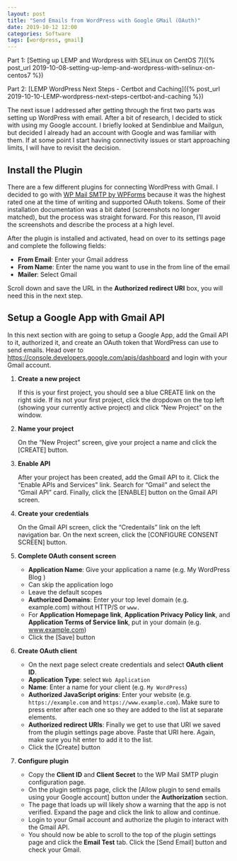 ```yaml
---
layout: post
title: "Send Emails from WordPress with Google GMail (OAuth)"
date: 2019-10-12 12:00
categories: Software
tags: [wordpress, gmail]
---
```


Part 1: [Setting up LEMP and Wordpress with SELinux on CentOS 7]({% post_url 2019-10-08-setting-up-lemp-and-wordpress-with-selinux-on-centos7 %})

Part 2: [LEMP WordPress Next Steps - Certbot and Caching]({% post_url 2019-10-10-LEMP-wordpress-next-steps-certbot-and-caching %})

The next issue I addressed after getting through the first two parts was setting up WordPress with email. After a bit of research, I decided to stick with using my Google account. I briefly looked at Sendinblue and Mailgun, but decided I already had an account with Google and was familiar with them. If at some point I start having connectivity issues or start approaching limits, I will have to revisit the decision.

## Install the Plugin

There are a few different plugins for connecting WordPress with Gmail. I decided to go with [WP Mail SMTP by WPForms](https://wordpress.org/plugins/wp-mail-smtp/) because it was the highest rated one at the time of writing and supported OAuth tokens. Some of their installation documentation was a bit dated (screenshots no longer matched), but the process was straight forward. For this reason, I’ll avoid the screenshots and describe the process at a high level.

After the plugin is installed and activated, head on over to its settings page and complete the following fields:

* **From Email**: Enter your Gmail address
* **From Name**: Enter the name you want to use in the from line of the email
* **Mailer**: Select Gmail

Scroll down and save the URL in the **Authorized redirect URI** box, you will need this in the next step.


## Setup a Google App with Gmail API

In this next section with are going to setup a Google App, add the Gmail API to it, authorized it, and create an OAuth token that WordPress can use to send emails. Head over to <https://console.developers.google.com/apis/dashboard> and login with your Gmail account.

1. **Create a new project**

    If this is your first project, you should see a blue CREATE link on the right side. If its not your first project, click the dropdown on the top left (showing your currently active project) and click “New Project” on the window.

1. **Name your project**

    On the “New Project” screen, give your project a name and click the [CREATE] button.

1. **Enable API**

    After your project has been created, add the Gmail API to it. Click the “Enable APIs and Services” link. Search for “Gmail” and select the “Gmail API” card. Finally, click the [ENABLE] button on the Gmail API screen.

1. **Create your credentials**

    On the Gmail API screen, click the “Credentails” link on the left navigation bar. On the next screen, click the [CONFIGURE CONSENT SCREEN] button.

1. **Complete OAuth consent screen**

    * **Application Name**: Give your application a name (e.g. My WordPress Blog )
    * Can skip the application logo
    * Leave the default scopes
    * **Authorized Domains**: Enter your top level domain (e.g. example.com) without HTTP/S or `www.`
    * For **Application Homepage link**, **Application Privacy Policy link**, and **Application Terms of Service link**, put in your domain (e.g. www.example.com)
    * Click the [Save] button

1. **Create OAuth client**

    * On the next page select create credentials and select **OAuth client ID**.
    * **Application Type**: select `Web Application`
    * **Name**: Enter a name for your client (e.g. `My WordPress`)
    * **Authorized JavaScript origins**: Enter your website (e.g. `https://example.com` and `https://www.example.com`). Make sure to press enter after each one so they are added to the list at separate elements.
    * **Authorized redirect URIs**: Finally we get to use that URI we saved from the plugin settings page above. Paste that URI here. Again, make sure you hit enter to add it to the list.
    * Click the [Create] button

1. **Configure plugin**
    * Copy the **Client ID** and **Client Secret** to the WP Mail SMTP plugin configuration page.
    * On the plugin settings page, click the [Allow plugin to send emails using your Google account] button under the **Authorization** section.
    * The page that loads up will likely show a warning that the app is not verified. Expand the page and click the link to allow and continue.
    * Login to your Gmail account and authorize the plugin to interact with the Gmail API.
    * You should now be able to scroll to the top of the plugin settings page and click the **Email Test** tab. Click the [Send Email] button and check your Gmail.